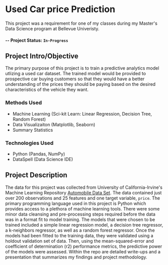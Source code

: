 # Used Car price Prediction

This project was a requirement for one of my classes during my Master's Data Science program at Bellevue Univeristy.

#### -- Project Status: `In-Progress`

## Project Intro/Objective
The primary purpose of this project is to train a predictive analytics model utlizing a used car dataset. The trained model would be provided to prospective car buying customers so that they would have a better understanding of the prices they should be paying based on the desired characteristics of the vehicle they want.

### Methods Used
* Machine Learning (Sci-kit Learn: Linear Regression, Decision Tree, Random Forest)
* Data Visualizaiton (Matplotlib, Seaborn)
* Summary Statistics

### Technologies Used
* Python (Pandas, NumPy)
* DataSpell (Data Science IDE)

## Project Description
The data for this project was collected from University of California-Irvine's Machine Learning Repository [Automobile Data Set](https://archive.ics.uci.edu/ml/datasets/automobile). The data contained just over 200 observations and 25 features and one target variable, `price`. The primary programming language used in this project is Python which provides access to a plethora of machine learning tools. There were some minor data cleansing and pre-processing steps required before the data was in a format fit to model training. The models that were chosen to be trained included a simple linear regression model, a decision tree regressor, a k-neighbors regressor, as well as a random forest regressor. Once the models had been fitted to the training data, they were validated using a holdout validation set of data. Then, using the mean-squared-error and coefficient of determination (r2) performance metrics, the predictive power of the models were assessed. Within the repo are detailed write-ups and a presentation that summarizes my findings and project methodology.
